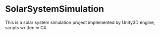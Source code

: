 # SolarSystemSimulation
This is a solar system simulation project implemented by Unity3D engine, scripts written in C#.
